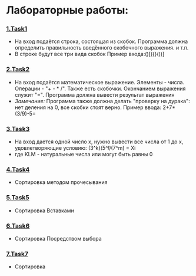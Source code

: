 # Лабораторные работы:

###  [1.Task1](https://github.com/Mishachkld/Algorithms/blob/master/src/Tasks/Task1.java)
* На вход подаётся строка, состоящая из скобок. Программа должна определить правильность введённого скобочного выражения. и т.п.
* В строке будут все три вида скобок  Пример входа:()[({}())]
###  [2.Task2](https://github.com/Mishachkld/Algorithms/blob/master/src/Tasks/Task2.java)
* На вход подаётся математическое выражение. Элементы - числа. Операции - "+ - * /". Также есть скобочки. Окончанием выражения служит "=". Программа должна вывести результат выражения 
* *Замечание:* Программа также должна делать "проверку на дурака": нет деления на 0, все скобки стоят верно. 
Пример ввода: 2+7*(3/9)-5=
###  [3.Task3](https://github.com/Mishachkld/Algorithms/blob/master/src/Tasks/Task3.java)
* На вход дается одной число х, нужно вывести все числа от 1 до х, удовлетворяющие условию:
(3^k)*(5^l)*(7^m) = Xi
* где KLM - натуральные числа или могут быть равны 0
###  [4.Task4](https://github.com/Mishachkld/Algorithms/blob/master/src/Tasks/Task4.java)
* Сортировка методом прочесывания
### [5.Task5](https://github.com/Mishachkld/Algorithms/blob/master/src/Tasks/Task5.java)
* Сортировка Вставками
### [6.Task6](https://github.com/Mishachkld/Algorithms/blob/master/src/Tasks/Task6.java)
* Сортировка Посредством выбора
### [7.Task7](https://github.com/Mishachkld/Algorithms/blob/master/src/Tasks/Task7.java)
* Сортировка 

